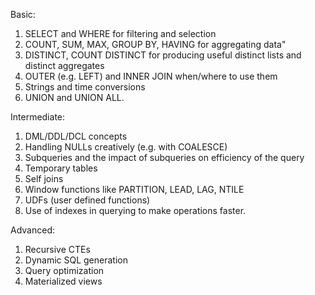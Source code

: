 Basic:
1. SELECT and WHERE for filtering and selection
2. COUNT, SUM, MAX, GROUP BY, HAVING for aggregating data"
3. DISTINCT, COUNT DISTINCT for producing useful distinct lists and distinct aggregates
4. OUTER (e.g. LEFT) and INNER JOIN when/where to use them
5. Strings and time conversions
6. UNION and UNION ALL.

Intermediate:
1. DML/DDL/DCL concepts
2. Handling NULLs creatively (e.g. with COALESCE)
3. Subqueries and the impact of subqueries on efficiency of the query
4. Temporary tables
5. Self joins
6. Window functions like PARTITION, LEAD, LAG, NTILE
7. UDFs (user defined functions)
8. Use of indexes in querying to make operations faster.

Advanced:
1. Recursive CTEs
2. Dynamic SQL generation
3. Query optimization
4. Materialized views
